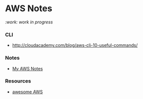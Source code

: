AWS Notes
=========

_:work: work in progress_

### CLI

+ <http://cloudacademy.com/blog/aws-cli-10-useful-commands/>

### Notes

+ [My AWS Notes](https://docs.google.com/document/d/1oVgBC2OAvvMYf6M1m6fGV2hDbd-vAZdt_eXD9GmieBo/edit?usp=sharing)
 
### Resources

+ [awesome AWS](https://github.com/donnemartin/awesome-aws)
